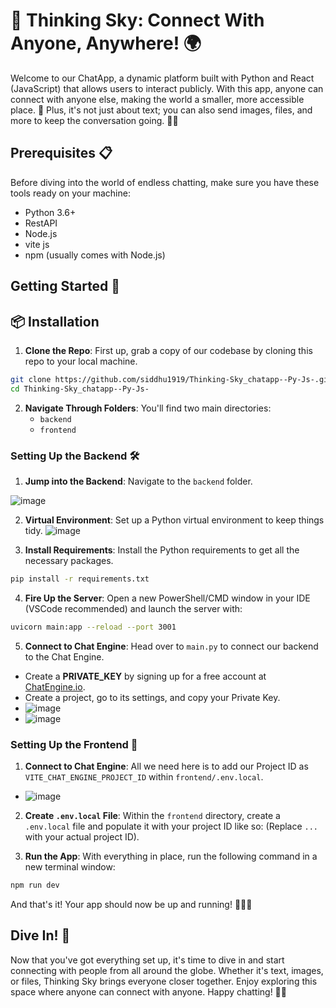 # 📱 Thinking Sky: Connect With Anyone, Anywhere! 🌍

Welcome to our ChatApp, a dynamic platform built with Python and React (JavaScript) that allows users to interact publicly. With this app, anyone can connect with anyone else, making the world a smaller, more accessible place. 🚀 Plus, it's not just about text; you can also send images, files, and more to keep the conversation going. 📸📁

## Prerequisites 📋

Before diving into the world of endless chatting, make sure you have these tools ready on your machine:

- Python 3.6+
- RestAPI
- Node.js
- vite js
- npm (usually comes with Node.js)

## Getting Started 🚀
## 📦 Installation


1. **Clone the Repo**: First up, grab a copy of our codebase by cloning this repo to your local machine.

```bash
git clone https://github.com/siddhu1919/Thinking-Sky_chatapp--Py-Js-.git
cd Thinking-Sky_chatapp--Py-Js-
```
2. **Navigate Through Folders**: You'll find two main directories:
   - `backend`
   - `frontend`

### Setting Up the Backend 🛠️

1. **Jump into the Backend**: Navigate to the `backend` folder.
   
![image](https://github.com/siddhu1919/Thinking-Sky_chatapp--Py-Js-/assets/85176765/6aa256f0-218b-410b-bd6c-048ed0688487)

2. **Virtual Environment**: Set up a Python virtual environment to keep things tidy.
![image](https://github.com/siddhu1919/Thinking-Sky_chatapp--Py-Js-/assets/85176765/5bad9fe0-0638-4e35-9678-b794fce1611d)

3. **Install Requirements**: Install the Python requirements to get all the necessary packages.
 
```bash
pip install -r requirements.txt
```

4. **Fire Up the Server**: Open a new PowerShell/CMD window in your IDE (VSCode recommended) and launch the server with:

```bash
uvicorn main:app --reload --port 3001
```

5. **Connect to Chat Engine**: Head over to `main.py` to connect our backend to the Chat Engine.
- Create a **PRIVATE_KEY** by signing up for a free account at [ChatEngine.io](https://chatengine.io/).
- Create a project, go to its settings, and copy your Private Key.
- ![image](https://github.com/siddhu1919/Thinking-Sky_chatapp--Py-Js-/assets/85176765/bfbcbc07-0632-4f9f-bd83-9756f346bf2f)
- ![image](https://github.com/siddhu1919/Thinking-Sky_chatapp--Py-Js-/assets/85176765/09db329c-9196-41a8-9f83-7e350fa4b13a)


### Setting Up the Frontend 🎨

1. **Connect to Chat Engine**: All we need here is to add our Project ID as `VITE_CHAT_ENGINE_PROJECT_ID` within `frontend/.env.local`.
- ![image](https://github.com/siddhu1919/Thinking-Sky_chatapp--Py-Js-/assets/85176765/7292f686-62e6-47a8-8ffb-fbf6b64d1743)

2. **Create `.env.local` File**: Within the `frontend` directory, create a `.env.local` file and populate it with your project ID like so:
(Replace `...` with your actual project ID).

3. **Run the App**: With everything in place, run the following command in a new terminal window:
   
```bash
npm run dev
```

And that's it! Your app should now be up and running! 🎉🎉🎉

## Dive In! 🌊

Now that you've got everything set up, it's time to dive in and start connecting with people from all around the globe. Whether it's text, images, or files, Thinking Sky brings everyone closer together. Enjoy exploring this space where anyone can connect with anyone. Happy chatting! 💬🌐
